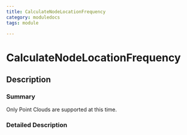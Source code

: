 ```yaml
---
title: CalculateNodeLocationFrequency
category: moduledocs
tags: module

---
```


# CalculateNodeLocationFrequency

## Description

### Summary

Only Point Clouds are supported at this time. 

### Detailed Description